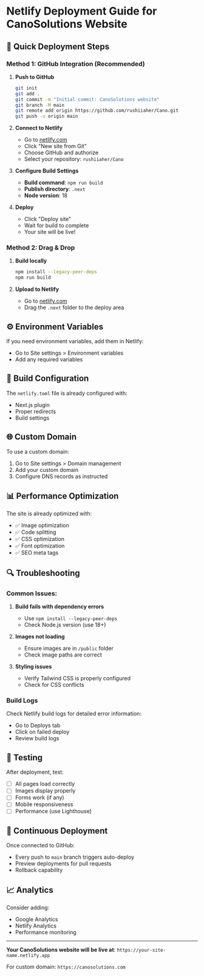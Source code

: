 # Netlify Deployment Guide for CanoSolutions Website

## 🚀 Quick Deployment Steps

### Method 1: GitHub Integration (Recommended)

1. **Push to GitHub**
   ```bash
   git init
   git add .
   git commit -m "Initial commit: CanoSolutions website"
   git branch -M main
   git remote add origin https://github.com/rushiiaher/Cano.git
   git push -u origin main
   ```

2. **Connect to Netlify**
   - Go to [netlify.com](https://netlify.com)
   - Click "New site from Git"
   - Choose GitHub and authorize
   - Select your repository: `rushiiaher/Cano`

3. **Configure Build Settings**
   - **Build command**: `npm run build`
   - **Publish directory**: `.next`
   - **Node version**: 18

4. **Deploy**
   - Click "Deploy site"
   - Wait for build to complete
   - Your site will be live!

### Method 2: Drag & Drop

1. **Build locally**
   ```bash
   npm install --legacy-peer-deps
   npm run build
   ```

2. **Upload to Netlify**
   - Go to [netlify.com](https://netlify.com)
   - Drag the `.next` folder to the deploy area

## ⚙️ Environment Variables

If you need environment variables, add them in Netlify:
- Go to Site settings > Environment variables
- Add any required variables

## 🔧 Build Configuration

The `netlify.toml` file is already configured with:
- Next.js plugin
- Proper redirects
- Build settings

## 🌐 Custom Domain

To use a custom domain:
1. Go to Site settings > Domain management
2. Add your custom domain
3. Configure DNS records as instructed

## 📊 Performance Optimization

The site is already optimized with:
- ✅ Image optimization
- ✅ Code splitting
- ✅ CSS optimization
- ✅ Font optimization
- ✅ SEO meta tags

## 🔍 Troubleshooting

### Common Issues:

1. **Build fails with dependency errors**
   - Use `npm install --legacy-peer-deps`
   - Check Node.js version (use 18+)

2. **Images not loading**
   - Ensure images are in `/public` folder
   - Check image paths are correct

3. **Styling issues**
   - Verify Tailwind CSS is properly configured
   - Check for CSS conflicts

### Build Logs
Check Netlify build logs for detailed error information:
- Go to Deploys tab
- Click on failed deploy
- Review build logs

## 📱 Testing

After deployment, test:
- [ ] All pages load correctly
- [ ] Images display properly
- [ ] Forms work (if any)
- [ ] Mobile responsiveness
- [ ] Performance (use Lighthouse)

## 🔄 Continuous Deployment

Once connected to GitHub:
- Every push to `main` branch triggers auto-deploy
- Preview deployments for pull requests
- Rollback capability

## 📈 Analytics

Consider adding:
- Google Analytics
- Netlify Analytics
- Performance monitoring

---

**Your CanoSolutions website will be live at**: `https://your-site-name.netlify.app`

For custom domain: `https://canosolutions.com`
